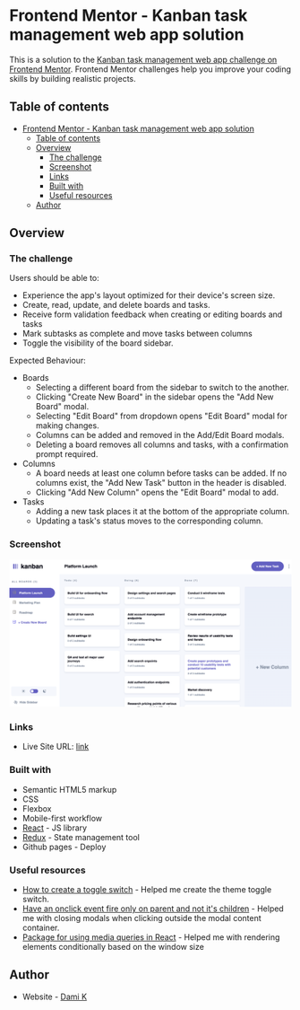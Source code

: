 # Frontend Mentor - Kanban task management web app solution

This is a solution to the [Kanban task management web app challenge on Frontend Mentor](https://www.frontendmentor.io/challenges/kanban-task-management-web-app-wgQLt-HlbB). Frontend Mentor challenges help you improve your coding skills by building realistic projects. 

## Table of contents

- [Frontend Mentor - Kanban task management web app solution](#frontend-mentor---kanban-task-management-web-app-solution)
  - [Table of contents](#table-of-contents)
  - [Overview](#overview)
    - [The challenge](#the-challenge)
    - [Screenshot](#screenshot)
    - [Links](#links)
    - [Built with](#built-with)
    - [Useful resources](#useful-resources)
  - [Author](#author)

## Overview

### The challenge

Users should be able to:

- Experience the app's layout optimized for their device's screen size.
- Create, read, update, and delete boards and tasks.
- Receive form validation feedback when creating or editing boards and tasks
- Mark subtasks as complete and move tasks between columns
- Toggle the visibility of the board sidebar.

Expected Behaviour:

- Boards
  - Selecting a different board from the sidebar to switch to the another.
  - Clicking "Create New Board" in the sidebar opens the "Add New Board" modal.
  - Selecting "Edit Board" from dropdown opens "Edit Board" modal for making changes.
  - Columns can be added and removed in the Add/Edit Board modals.
  - Deleting a board removes all columns and tasks, with a confirmation prompt required.
- Columns
  - A board needs at least one column before tasks can be added. If no columns exist, the "Add New Task" button in the header is disabled.
  - Clicking "Add New Column" opens the "Edit Board" modal to add.
- Tasks
  - Adding a new task places it at the bottom of the appropriate column.
  - Updating a task's status moves to the corresponding column. 

### Screenshot

![Screenshot](public/Screenshot.png)

### Links

- Live Site URL: [link](https://da9104.github.io/react-kanban-board/)

### Built with

- Semantic HTML5 markup
- CSS
- Flexbox
- Mobile-first workflow
- [React](https://reactjs.org/) - JS library
- [Redux](https://redux.js.org/) - State management tool
- Github pages - Deploy

### Useful resources

- [How to create a toggle switch](https://www.w3schools.com/howto/howto_css_switch.asp) - Helped me create the theme toggle switch.
- [Have an onclick event fire only on parent and not it's children](https://stackoverflow.com/questions/9183381/how-to-have-click-event-only-fire-on-parent-div-not-children) - Helped me with closing modals when clicking outside the modal content container.
- [Package for using media queries in React](https://www.npmjs.com/package/react-responsive) - Helped me with rendering elements conditionally based on the window size

## Author

- Website - [Dami K](https://github.com/da9104/)